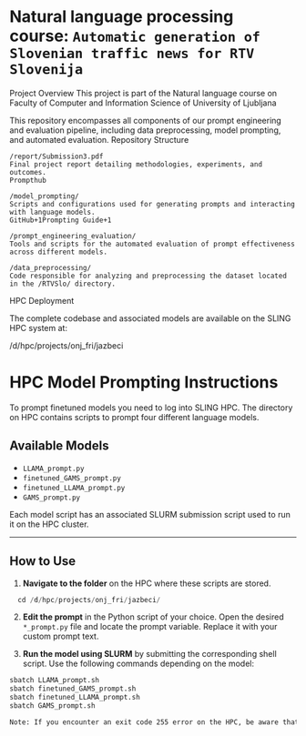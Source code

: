 # Natural language processing course: `Automatic generation of Slovenian traffic news for RTV Slovenija`

<!-- Please, organize README and the whole structure of the repository to be self-contained and reproducible. -->
Project Overview
This project is part of the Natural language course on Faculty of Computer and Information Science of University of Ljubljana

This repository encompasses all components of our prompt engineering and evaluation pipeline, including data preprocessing, model prompting, and automated evaluation.
Repository Structure

    /report/Submission3.pdf
    Final project report detailing methodologies, experiments, and outcomes.
    Prompthub

    /model_prompting/
    Scripts and configurations used for generating prompts and interacting with language models.
    GitHub+1Prompting Guide+1

    /prompt_engineering_evaluation/
    Tools and scripts for the automated evaluation of prompt effectiveness across different models.

    /data_preprocessing/
    Code responsible for analyzing and preprocessing the dataset located in the /RTVSlo/ directory.

HPC Deployment

The complete codebase and associated models are available on the SLING HPC system at:

/d/hpc/projects/onj_fri/jazbeci

# HPC Model Prompting Instructions
To prompt finetuned models you need to log into SLING HPC.
The directory on HPC contains scripts to prompt four different language models.


## Available Models


- `LLAMA_prompt.py`
- `finetuned_GAMS_prompt.py`
- `finetuned_LLAMA_prompt.py`
- `GAMS_prompt.py`


Each model script has an associated SLURM submission script used to run it on the HPC cluster.


---


## How to Use


1. **Navigate to the folder** on the HPC where these scripts are stored.
```python
  cd /d/hpc/projects/onj_fri/jazbeci/
```


2. **Edit the prompt** in the Python script of your choice. 
  Open the desired `*_prompt.py` file and locate the prompt variable. Replace it with your custom prompt text.


3. **Run the model using SLURM** by submitting the corresponding shell script. 
  Use the following commands depending on the model:


  ```bash
  sbatch LLAMA_prompt.sh
  sbatch finetuned_GAMS_prompt.sh
  sbatch finetuned_LLAMA_prompt.sh
  sbatch GAMS_prompt.sh

Note: If you encounter an exit code 255 error on the HPC, be aware that this is a known issue with the system.
